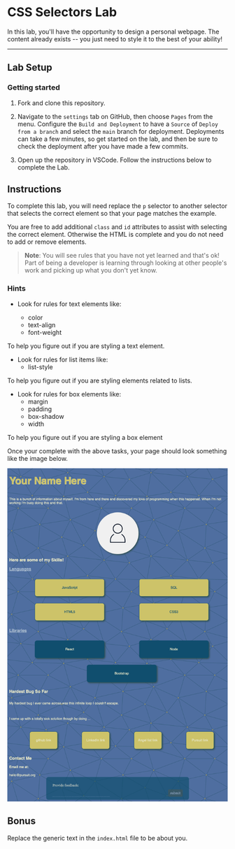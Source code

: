 # CSS Selectors Lab

In this lab, you'll have the opportunity to design a personal webpage. The content already exists -- you just need to style it to the best of your ability!

---

## Lab Setup

### Getting started

1. Fork and clone this repository.

1. Navigate to the `settings` tab on GitHub, then choose `Pages` from the menu. Configure the `Build and Deployment` to have a `Source` of `Deploy from a branch` and select the `main` branch for deployment. Deployments can take a few minutes, so get started on the lab, and then be sure to check the deployment after you have made a few commits.

1. Open up the repository in VSCode. Follow the instructions below to complete the Lab.

## Instructions

To complete this lab, you will need replace the `p` selector to another selector that selects the correct element so that your page matches the example.

You are free to add additional `class` and `id` attributes to assist with selecting the correct element. Otherwise the HTML is complete and you do not need to add or remove elements.

> **Note**: You will see rules that you have not yet learned and that's ok! Part of being a developer is learning through looking at other people's work and picking up what you don't yet know.

### Hints

- Look for rules for text elements like:

  - color
  - text-align
  - font-weight

To help you figure out if you are styling a text element.

- Look for rules for list items like:
  - list-style

To help you figure out if you are styling elements related to lists.

- Look for rules for box elements like:
  - margin
  - padding
  - box-shadow
  - width

To help you figure out if you are styling a box element

Once your complete with the above tasks, your page should look something like the image below.

![Completed lab image.](./assets/styled-page.png)

## Bonus

Replace the generic text in the `index.html` file to be about you.
